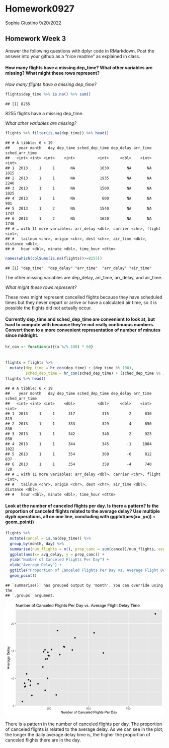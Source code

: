 Homework0927
================
Sophia Giustino
9/20/2022

## Homework Week 3

Answer the following questions with dplyr code in RMarkdown. Post the
answer into your github as a “nice readme” as explained in class.

#### How many flights have a missing dep_time? What other variables are missing? What might these rows represent?

*How many flights have a missing dep_time?*

``` r
flights$dep_time %>% is.na() %>% sum()
```

    ## [1] 8255

8255 flights have a missing dep_time.

*What other variables are missing?*

``` r
flights %>% filter(is.na(dep_time)) %>% head()
```

    ## # A tibble: 6 × 19
    ##    year month   day dep_time sched_dep_time dep_delay arr_time sched_arr_time
    ##   <int> <int> <int>    <int>          <int>     <dbl>    <int>          <int>
    ## 1  2013     1     1       NA           1630        NA       NA           1815
    ## 2  2013     1     1       NA           1935        NA       NA           2240
    ## 3  2013     1     1       NA           1500        NA       NA           1825
    ## 4  2013     1     1       NA            600        NA       NA            901
    ## 5  2013     1     2       NA           1540        NA       NA           1747
    ## 6  2013     1     2       NA           1620        NA       NA           1746
    ## # … with 11 more variables: arr_delay <dbl>, carrier <chr>, flight <int>,
    ## #   tailnum <chr>, origin <chr>, dest <chr>, air_time <dbl>, distance <dbl>,
    ## #   hour <dbl>, minute <dbl>, time_hour <dttm>

``` r
names(which(colSums(is.na(flights))>=8255))
```

    ## [1] "dep_time"  "dep_delay" "arr_time"  "arr_delay" "air_time"

The other missing variables are dep_delay, arr_time, arr_delay, and
air_time.

*What might these rows represent?*

These rows might represent cancelled flights because they have scheduled
times but they never depart or arrive or have a calculated air time, so
it is possible the flights did not actually occur.

#### Currently dep_time and sched_dep_time are convenient to look at, but hard to compute with because they’re not really continuous numbers. Convert them to a more convenient representation of number of minutes since midnight.

``` r
hr_con <- function(x){(x %/% 100) * 60}


flights = flights %>% 
  mutate(dep_time = hr_con(dep_time) + (dep_time %% 100), 
         sched_dep_time = hr_con(sched_dep_time) + (sched_dep_time %% 100)) 
flights %>% head()
```

    ## # A tibble: 6 × 19
    ##    year month   day dep_time sched_dep_time dep_delay arr_time sched_arr_time
    ##   <int> <int> <int>    <dbl>          <dbl>     <dbl>    <int>          <int>
    ## 1  2013     1     1      317            315         2      830            819
    ## 2  2013     1     1      333            329         4      850            830
    ## 3  2013     1     1      342            340         2      923            850
    ## 4  2013     1     1      344            345        -1     1004           1022
    ## 5  2013     1     1      354            360        -6      812            837
    ## 6  2013     1     1      354            358        -4      740            728
    ## # … with 11 more variables: arr_delay <dbl>, carrier <chr>, flight <int>,
    ## #   tailnum <chr>, origin <chr>, dest <chr>, air_time <dbl>, distance <dbl>,
    ## #   hour <dbl>, minute <dbl>, time_hour <dttm>

#### Look at the number of canceled flights per day. Is there a pattern? Is the proportion of canceled flights related to the average delay? Use multiple dyplr operations, all on one line, concluding with ggplot(aes(x= ,y=)) + geom_point()

``` r
flights %>% 
  mutate(cancel = is.na(dep_time)) %>% 
  group_by(month, day) %>% 
  summarise(num_flights = n(), prop_canc = sum(cancel)/num_flights, avg_delay = mean(dep_delay, na.rm = TRUE)) %>% 
  ggplot(aes(x= avg_delay, y = prop_canc)) +
  ylab("Number of Canceled Flights Per Day") +
  xlab("Average Delay") +
  ggtitle("Proportion of Canceled Flights Per Day vs. Average Flight Delay Time") +
  geom_point() 
```

    ## `summarise()` has grouped output by 'month'. You can override using the
    ## `.groups` argument.

![](README_files/figure-gfm/unnamed-chunk-4-1.png)<!-- -->

There is a pattern in the number of canceled flights per day. The
proportion of canceled flights is related to the average delay. As we
can see in the plot, the longer the daily average delay time is, the
higher the proportion of canceled flights there are in the day.
